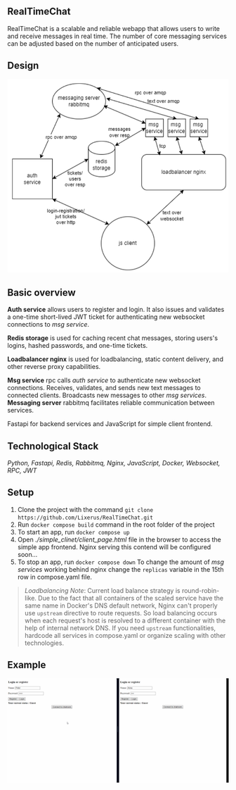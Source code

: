 ## RealTimeChat

RealTimeChat is a scalable and reliable webapp that allows users to write and receive messages in real time. The number of core messaging services can be adjusted based on the number of anticipated users.

## Design

![App design](readmecontent/RTCA.png)

## Basic overview

**Auth service** allows users to register and login. It also issues and validates a one-time short-lived JWT ticket for authenticating new websocket connections to *msg service*.

**Redis storage** is used for caching recent chat messages, storing users's logins, hashed passwords, and one-time tickets.

**Loadbalancer nginx** is used for loadbalancing, static content delivery, and other reverse proxy capabilities.

**Msg service** rpc calls *auth service* to authenticate new websocket connections. Receives, validates, and sends new text messages to connected clients. Broadcasts new messages to other *msg services*.
**Messaging server** rabbitmq facilitates reliable communication between services.

Fastapi for backend services and JavaScript for simple client frontend.

## Technological Stack
*Python, Fastapi, Redis, Rabbitmq, Nginx, JavaScript, Docker, Websocket, RPC, JWT*

## Setup
1. Clone the project with the command `git clone https://github.com/Lixerus/RealTimeChat.git`
2. Run `docker compose build` command in the root folder of the project
3. To start an app, run `docker compose up`
4. Open *./simple_clinet/client_page.html* file in the browser to access the simple app frontend. Nginx serving this contend will be configured soon...
5. To stop an app, run `docker compose down`
To change the amount of *msg services* working behind nginx change the `replicas` variable in the 15th row in compose.yaml file.

> *Loadbalancing Note*: Current load balance strategy is round-robin-like. Due to the fact that all containers of the scaled service have the same name in Docker's DNS default network, Nginx can't properly use `upstream` directive to route requests. So load balancing occurs when each request's host is resolved to a different container with the help of internal network DNS. 
If you need `upstream` functionalities, hardcode all services in compose.yaml or organize scaling with other technologies.

## Example
![Basic scenario](/readmecontent/RealTimeChat_scenario.gif)